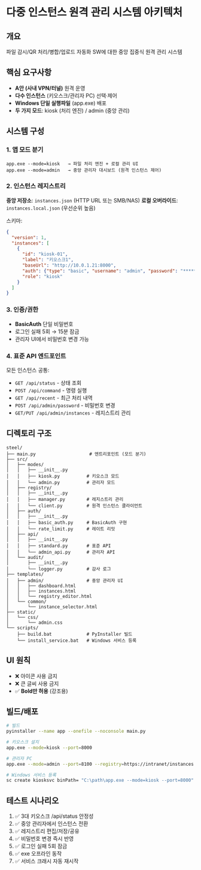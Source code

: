 # 다중 인스턴스 원격 관리 시스템 아키텍처

## 개요
파일 감시/QR 처리/병합/업로드 자동화 SW에 대한 중앙 집중식 원격 관리 시스템

## 핵심 요구사항
- **A안 (사내 VPN/터널)** 원격 운영
- **다수 인스턴스** (키오스크/관리자 PC) 선택·제어
- **Windows 단일 실행파일** (app.exe) 배포
- **두 가지 모드**: kiosk (처리 엔진) / admin (중앙 관리)

## 시스템 구성

### 1. 앱 모드 분기
```
app.exe --mode=kiosk   → 파일 처리 엔진 + 로컬 관리 UI
app.exe --mode=admin   → 중앙 관리자 대시보드 (원격 인스턴스 제어)
```

### 2. 인스턴스 레지스트리
**중앙 저장소**: `instances.json` (HTTP URL 또는 SMB/NAS)
**로컬 오버라이드**: `instances.local.json` (우선순위 높음)

스키마:
```json
{
  "version": 1,
  "instances": [
    {
      "id": "kiosk-01",
      "label": "키오스크1",
      "baseUrl": "http://10.0.1.21:8000",
      "auth": {"type": "basic", "username": "admin", "password": "******"},
      "role": "kiosk"
    }
  ]
}
```

### 3. 인증/권한
- **BasicAuth** 단일 비밀번호
- 로그인 실패 5회 → 15분 잠금
- 관리자 UI에서 비밀번호 변경 가능

### 4. 표준 API 엔드포인트
모든 인스턴스 공통:
- `GET /api/status` - 상태 조회
- `POST /api/command` - 명령 실행
- `GET /api/recent` - 최근 처리 내역
- `POST /api/admin/password` - 비밀번호 변경
- `GET/PUT /api/admin/instances` - 레지스트리 관리

## 디렉토리 구조
```
steel/
├── main.py                    # 엔트리포인트 (모드 분기)
├── src/
│   ├── modes/
│   │   ├── __init__.py
│   │   ├── kiosk.py          # 키오스크 모드
│   │   └── admin.py          # 관리자 모드
│   ├── registry/
│   │   ├── __init__.py
│   │   ├── manager.py        # 레지스트리 관리
│   │   └── client.py         # 원격 인스턴스 클라이언트
│   ├── auth/
│   │   ├── __init__.py
│   │   ├── basic_auth.py     # BasicAuth 구현
│   │   └── rate_limit.py     # 레이트 리밋
│   ├── api/
│   │   ├── __init__.py
│   │   ├── standard.py       # 표준 API
│   │   └── admin_api.py      # 관리자 API
│   └── audit/
│       ├── __init__.py
│       └── logger.py         # 감사 로그
├── templates/
│   ├── admin/                # 중앙 관리자 UI
│   │   ├── dashboard.html
│   │   ├── instances.html
│   │   └── registry_editor.html
│   └── common/
│       └── instance_selector.html
├── static/
│   └── css/
│       └── admin.css
└── scripts/
    ├── build.bat             # PyInstaller 빌드
    └── install_service.bat   # Windows 서비스 등록
```

## UI 원칙
- ❌ 아이콘 사용 금지
- ❌ 큰 글씨 사용 금지
- ✅ **Bold만 허용** (강조용)

## 빌드/배포
```bash
# 빌드
pyinstaller --name app --onefile --noconsole main.py

# 키오스크 설치
app.exe --mode=kiosk --port=8000

# 관리자 PC
app.exe --mode=admin --port=8100 --registry=https://intranet/instances.json

# Windows 서비스 등록
sc create kiosksvc binPath= "C:\path\app.exe --mode=kiosk --port=8000" start= auto
```

## 테스트 시나리오
1. ✅ 3대 키오스크 /api/status 안정성
2. ✅ 중앙 관리자에서 인스턴스 전환
3. ✅ 레지스트리 편집/저장/공유
4. ✅ 비밀번호 변경 즉시 반영
5. ✅ 로그인 실패 5회 잠금
6. ✅ exe 오프라인 동작
7. ✅ 서비스 크래시 자동 재시작
